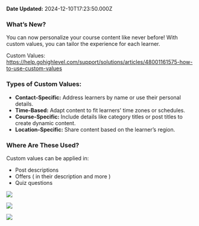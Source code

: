 **Date Updated:** 2024-12-10T17:23:50.000Z

### **What’s New?**

You can now personalize your course content like never before! With custom values, you can tailor the experience for each learner.  
  
Custom Values: <https://help.gohighlevel.com/support/solutions/articles/48001161575-how-to-use-custom-values>  
  
### **Types of Custom Values:**

* **Contact-Specific:** Address learners by name or use their personal details.
* **Time-Based:** Adapt content to fit learners' time zones or schedules.
* **Course-Specific:** Include details like category titles or post titles to create dynamic content.
* **Location-Specific:** Share content based on the learner’s region.

### **Where Are These Used?**

Custom values can be applied in:

* Post descriptions
* Offers ( in their description and more )
* Quiz questions

![](https://s3.amazonaws.com/cdn.freshdesk.com/data/helpdesk/attachments/production/155037998876/original/zP02L0qtkXddZFid0NaKRhwfAXBFqG75nA.png?1733752748)

![](https://s3.amazonaws.com/cdn.freshdesk.com/data/helpdesk/attachments/production/155037998850/original/VwWMBtPE13Pg682Aoh5UnUKOrzqiavYyAQ.png?1733752729)

![](https://s3.amazonaws.com/cdn.freshdesk.com/data/helpdesk/attachments/production/155037998926/original/2zDlOaklECIsbXk9pnb8NkzsmyupBpTERA.png?1733752773)

##   
  
  